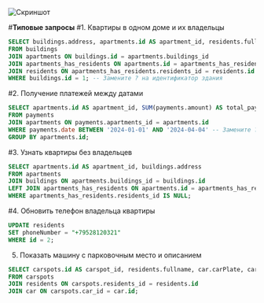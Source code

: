 ![Скриншот](https://cdn.discordapp.com/attachments/1218231417465606184/1225890706137288785/image.png?ex=6622c6b0&is=661051b0&hm=b556d3e9893ef690bbca4451255f0801dde3348cdc48b5270ec6ca543e89c7c5&)


#**Типовые запросы**
#1. Квартиры в одном доме и их владельцы
```sql
SELECT buildings.address, apartments.id AS apartment_id, residents.fullname
FROM buildings
JOIN apartments ON buildings.id = apartments.buildings_id
JOIN apartments_has_residents ON apartments.id = apartments_has_residents.apartments_id
JOIN residents ON apartments_has_residents.residents_id = residents.id
WHERE buildings.id = 1; -- Замените ? на идентификатор здания
```

#2. Получение платежей между датами
```sql
SELECT apartments.id AS apartment_id, SUM(payments.amount) AS total_payments
FROM payments
JOIN apartments ON payments.apartments_id = apartments.id
WHERE payments.date BETWEEN '2024-01-01' AND '2024-04-04' -- Замените ? на начальную и конечную дату периода
GROUP BY apartments.id;
```

#3. Узнать квартиры без владельцев
```sql
SELECT apartments.id AS apartment_id, buildings.address
FROM apartments
JOIN buildings ON apartments.buildings_id = buildings.id
LEFT JOIN apartments_has_residents ON apartments.id = apartments_has_residents.apartments_id
WHERE apartments_has_residents.residents_id IS NULL;
```
#4. Обновить телефон владельца квартиры
```sql
UPDATE residents
SET phoneNumber = "+79528120321"
WHERE id = 2;
```

5. Показать машину с парковочным место и описанием
```sql
SELECT carspots.id AS carspot_id, residents.fullname, car.carPlate, carspots.description
FROM carspots
JOIN residents ON carspots.residents_id = residents.id
JOIN car ON carspots.car_id = car.id;
```
